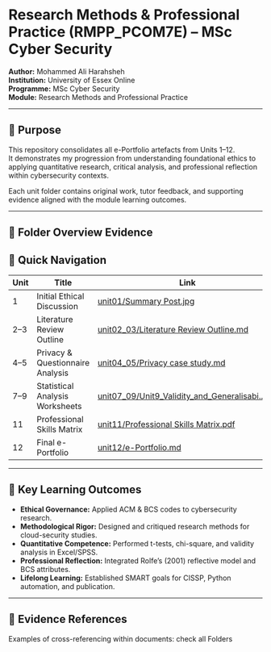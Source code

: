 # Research Methods & Professional Practice (RMPP_PCOM7E) – MSc Cyber Security
**Author:** Mohammed Ali Harahsheh  
**Institution:** University of Essex Online  
**Programme:** MSc Cyber Security  
**Module:** Research Methods and Professional Practice  
 

---

## 🎯 Purpose
This repository consolidates all e-Portfolio artefacts from Units 1–12.  
It demonstrates my progression from understanding foundational ethics to applying quantitative research, critical analysis, and professional reflection within cybersecurity contexts.

Each unit folder contains original work, tutor feedback, and supporting evidence aligned with the module learning outcomes.

---

## 📂 Folder Overview Evidence

## 📂 Quick Navigation

| Unit | Title | Link |
|------|--------|------|
| 1 | Initial Ethical Discussion | [unit01/Summary Post.jpg](unit01/Summary%20Post.jpg) |
| 2–3 | Literature Review Outline | [unit02_03/Literature Review Outline.md](unit02_03/Literature%20Review%20Outline.md) |
| 4–5 | Privacy & Questionnaire Analysis | [unit04_05/Privacy case study.md](unit04_05/Privcy%20case%20study.md) |
| 7–9 | Statistical Analysis Worksheets | [unit07_09/Unit9_Validity_and_Generalisabi...md](unit07_09/Unit9_Validity_and_Generalisabi...md) |
| 11 | Professional Skills Matrix | [unit11/Professional Skills Matrix.pdf](unit11/Professional%20Skills%20Matrix.pdf) |
| 12 | Final e-Portfolio | [unit12/e-Portfolio.md](unit12/e-Portfolio.md) |


---

## 🧠 Key Learning Outcomes
- **Ethical Governance:** Applied ACM & BCS codes to cybersecurity research.  
- **Methodological Rigor:** Designed and critiqued research methods for cloud-security studies.  
- **Quantitative Competence:** Performed t-tests, chi-square, and validity analysis in Excel/SPSS.  
- **Professional Reflection:** Integrated Rolfe’s (2001) reflective model and BCS attributes.  
- **Lifelong Learning:** Established SMART goals for CISSP, Python automation, and publication.

---

## 🔗 Evidence References
Examples of cross-referencing within documents: check all Folders

